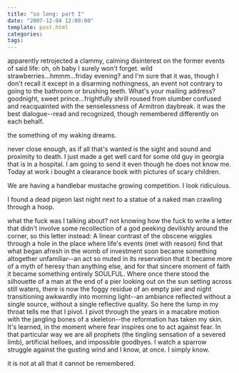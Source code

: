 ```yaml
---
title: "so long: part I"
date: "2007-12-04 12:00:00"
template: post.html
categories: 
tags: 
---
```


 apparently retrojected a clammy, calming disinterest on the former events of said life: oh, oh baby I surely won't forget. wild strawberries...hmmm...friday evening? and I'm sure that it was, though I don't recall it except in a disarming nothingness, an event not contrary to going to the bathroom or brushing teeth. What's your mailing address? goodnight, sweet prince...frightfully shrill roused from slumber confused and reacquainted with the senselessness of Armitron daybreak. it was the best dialogue--read and recognized, though remembered differently on each behalf. 

 the something of my waking dreams. 

 never close enough, as if all that's wanted is the sight and sound and proximity to death. I just made a get well card for some old guy in georgia that is in a hospital. I am going to send it even though he does not know me. Today at work i bought a clearance book with pictures of scary children. 

 We are having a handlebar mustache growing competition. I look ridiculous. 

 I found a dead pigeon last night next to a statue of a naked man crawling through a hoop. 

 what the fuck was I talking about? not knowing how the fuck to write a letter that didn't involve some recollection of a god peeking devilishly around the corner, so this letter instead: A linear contrast of the obscene wiggles through a hole in the place where life's events (met with reason) find that what began afresh in the womb of investment soon became something altogether unfamiliar--an act so muted in its reservation that it became more of a myth of heresy than anything else, and for that sincere moment of faith it became something entirely SOULFUL. Where once there stood the silhouette of a man at the end of a pier looking out on the sun setting across still waters, there is now the foggy residue of an empty pier and night transitioning awkwardly into morning light--an ambiance reflected without a single source, without a single reflective quality. So here the lump in my throat tells me that I pivot. I pivot through the years in a macabre motion with the jangling bones of a skeleton--the reformation has taken my skin. It's learned, in the moment where fear inspires one to act against fear. In that particular way we are all prophets (the tingling sensation of a severed limb), artificial helloes, and impossible goodbyes. I watch a sparrow struggle against the gusting wind and I know, at once. I simply know. 

 it is not at all that it cannot be remembered.